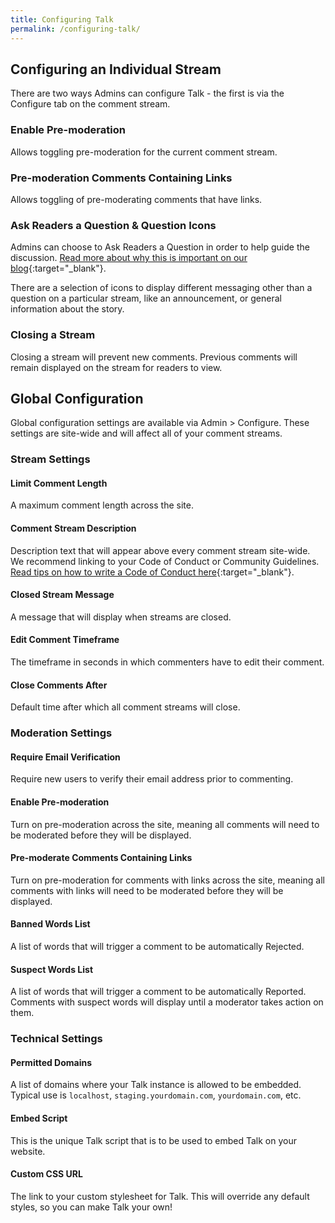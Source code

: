 ```yaml
---
title: Configuring Talk
permalink: /configuring-talk/
---
```


## Configuring an Individual Stream

There are two ways Admins can configure Talk - the first is via the Configure
tab on the comment stream.

### Enable Pre-moderation

Allows toggling pre-moderation for the current comment stream.

### Pre-moderation Comments Containing Links

Allows toggling of pre-moderating comments that have links.

### Ask Readers a Question & Question Icons

Admins can choose to Ask Readers a Question in order to help guide the
discussion. [Read more about why this is important on our blog](https://blog.coralproject.net/the-empty-box/){:target="_blank"}.

There are a selection of icons to display different messaging other than a
question on a particular stream, like an announcement, or general information
about the story.

### Closing a Stream

Closing a stream will prevent new comments. Previous comments will remain
displayed on the stream for readers to view.


## Global Configuration

Global configuration settings are available via Admin > Configure. These
settings are site-wide and will affect all of your comment streams.

### Stream Settings

#### Limit Comment Length

A maximum comment length across the site.

#### Comment Stream Description

Description text that will appear above every comment stream site-wide. We
recommend linking to your Code of Conduct or Community Guidelines. [Read tips on how to write a Code of Conduct here](https://guides.coralproject.net/create-a-code-of-conduct/){:target="_blank"}.

#### Closed Stream Message

A message that will display when streams are closed.

#### Edit Comment Timeframe

The timeframe in seconds in which commenters have to edit their comment.

#### Close Comments After

Default time after which all comment streams will close.

### Moderation Settings

#### Require Email Verification

Require new users to verify their email address prior to commenting.

#### Enable Pre-moderation

Turn on pre-moderation across the site, meaning all comments will need to be
moderated before they will be displayed.

#### Pre-moderate Comments Containing Links

Turn on pre-moderation for comments with links across the site, meaning all
comments with links will need to be moderated before they will be displayed.

#### Banned Words List

A list of words that will trigger a comment to be automatically Rejected.

#### Suspect Words List

A list of words that will trigger a comment to be automatically Reported.
Comments with suspect words will display until a moderator takes action on them.

### Technical Settings

#### Permitted Domains

A list of domains where your Talk instance is allowed to be embedded. Typical
use is `localhost`, `staging.yourdomain.com`, `yourdomain.com`, etc.

#### Embed Script

This is the unique Talk script that is to be used to embed Talk on your website.

#### Custom CSS URL

The link to your custom stylesheet for Talk. This will override any default
styles, so you can make Talk your own!
